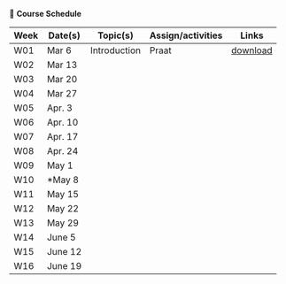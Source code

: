 🌱 **Course Schedule**

| Week | Date(s) | Topic(s) | Assign/activities | Links |
|------|------|----------|--------|-------|
|  W01    | Mar 6     |Introduction| Praat       | [download](https://www.fon.hum.uva.nl/praat/)      |
|  W02    | Mar 13 |          |        |       |
|  W03    | Mar 20 |          |        |       |
|  W04    | Mar 27 |          |        |       |
|  W05    | Apr. 3 |          |        |       |
|  W06    | Apr. 10 |          |        |       |
|  W07    | Apr. 17 |          |        |       |
|  W08    | Apr. 24 |          |        |       |
|  W09    | May 1 |          |        |       |
|  W10    | *May 8 |          |        |       |
|  W11    | May 15 |          |        |       |
|  W12    | May 22 |          |        |       |
|  W13    | May 29 |          |        |       |
|  W14    | June 5 |          |        |       |
|  W15    | June 12 |          |        |       |
|  W16    | June 19 |          |        |       |

